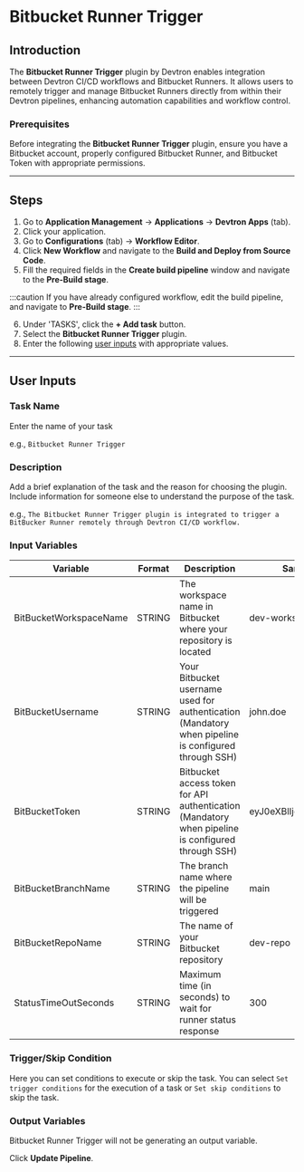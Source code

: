 # Bitbucket Runner Trigger

## Introduction
The **Bitbucket Runner Trigger** plugin by Devtron enables integration between Devtron CI/CD workflows and Bitbucket Runners. It allows users to remotely trigger and manage Bitbucket Runners directly from within their Devtron pipelines, enhancing automation capabilities and workflow control.

### Prerequisites
Before integrating the **Bitbucket Runner Trigger** plugin, ensure you have a Bitbucket account, properly configured Bitbucket Runner, and Bitbucket Token with appropriate permissions.

---

## Steps
1. Go to **Application Management** → **Applications** → **Devtron Apps** (tab).
2. Click your application.
3. Go to **Configurations** (tab) → **Workflow Editor**.
4. Click **New Workflow** and navigate to the **Build and Deploy from Source Code**.
5. Fill the required fields in the **Create build pipeline** window and navigate to the **Pre-Build stage**.

:::caution 
If you have already configured workflow, edit the build pipeline, and navigate to **Pre-Build stage**.
:::

6. Under 'TASKS', click the **+ Add task** button.
7. Select the **Bitbucket Runner Trigger** plugin.
8. Enter the following [user inputs](#user-inputs) with appropriate values.
---

## User Inputs

### Task Name
Enter the name of your task

e.g., `Bitbucket Runner Trigger`

### Description
Add a brief explanation of the task and the reason for choosing the plugin. Include information for someone else to understand the purpose of the task.

e.g., `The Bitbucket Runner Trigger plugin is integrated to trigger a BitBucker Runner remotely through Devtron CI/CD workflow.`

### Input Variables

| Variable                 | Format       | Description | Sample Value |
| ------------------------ | ------------ | ----------- | ------------ |
|   BitBucketWorkspaceName | STRING       | The workspace name in Bitbucket where your repository is located | dev-workspace             |
|  BitBucketUsername       | STRING       | Your Bitbucket username used for authentication (Mandatory when pipeline is configured through SSH) | john.doe    |
|   BitBucketToken         | STRING       | Bitbucket access token for API authentication (Mandatory when pipeline is configured through SSH)  | eyJ0eXBlIjoic2VydmljZV9hY2             |
|   BitBucketBranchName    | STRING       | The branch name where the pipeline will be triggered    |   main           |
|   BitBucketRepoName      | STRING       | The name of your Bitbucket repository            |  dev-repo            |
|   StatusTimeOutSeconds   | STRING       | Maximum time (in seconds) to wait for runner status response  | 300             |


### Trigger/Skip Condition
Here you can set conditions to execute or skip the task. You can select `Set trigger conditions` for the execution of a task or `Set skip conditions` to skip the task.

### Output Variables
Bitbucket Runner Trigger will not be generating an output variable.

Click **Update Pipeline**.



